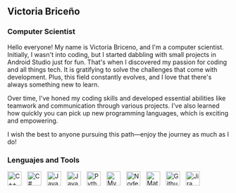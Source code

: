 ## Victoria Briceño

### Computer Scientist

Hello everyone! My name is Victoria Briceno, and I'm a computer scientist. Initially, I wasn't into coding, but I started dabbling with small projects in Android Studio just for fun. That's when I discovered my passion for coding and all things tech. It is gratifying to solve the challenges that come with development. Plus, this field constantly evolves, and I love that there's always something new to learn.

Over time, I've honed my coding skills and developed essential abilities like teamwork and communication through various projects. I've also learned how quickly you can pick up new programming languages, which is exciting and empowering.

I wish the best to anyone pursuing this path—enjoy the journey as much as I do! 


### Lenguajes and Tools
<img align="left" alt="C++" width="32px" style="padding-right:10px;" src="https://cdn.jsdelivr.net/gh/devicons/devicon@latest/icons/cplusplus/cplusplus-original.svg" alt="C++" title="C++" />
<img align="left" alt="C#" width="32px" style="padding-right:10px;" src="https://cdn.jsdelivr.net/gh/devicons/devicon@latest/icons/csharp/csharp-original.svg" alt="C#" title="C#" />
<img align="left" alt="Java" width="32px" style="padding-right:10px;" src="https://cdn.jsdelivr.net/gh/devicons/devicon/icons/java/java-original.svg" alt="Java" title="Java"/>
<img align="left" alt="Javascript" width="32px" style="padding-right:10px;" src="https://cdn.jsdelivr.net/gh/devicons/devicon@latest/icons/javascript/javascript-original.svg"  alt="Javascript" title="Javascript"/>
<img align="left" alt="Python" width="32px" style="padding-right:10px;" src="https://cdn.jsdelivr.net/gh/devicons/devicon@latest/icons/python/python-original.svg" alt="Python" title="Python"/>
<img align="left" alt="MySQL" width="32px" style="padding-right:10px;" src="https://cdn.jsdelivr.net/gh/devicons/devicon@latest/icons/mysql/mysql-original.svg" alt="MySQL" title="MySQL"/>
<img align="left" alt="Node.js" width="32px" style="padding-right:10px;" src="https://cdn.jsdelivr.net/gh/devicons/devicon@latest/icons/nodejs/nodejs-original.svg" alt="Node.js" title="Node.js"/>
<img align="left" alt="Matlab" width="32px" style="padding-right:10px;" src="https://cdn.jsdelivr.net/gh/devicons/devicon@latest/icons/matlab/matlab-original.svg" alt="Matlab" title="Matlab"/>
<img align="left" alt="Github" width="32px" style="padding-right:10px;" src="https://cdn.jsdelivr.net/gh/devicons/devicon@latest/icons/github/github-original.svg"  alt="Github" title="Github"/>
<img align="left" alt="Jira" width="32px" style="padding-right:10px;" src="https://cdn.jsdelivr.net/gh/devicons/devicon@latest/icons/jira/jira-original.svg"  alt="Jira" title="Jira"/>

